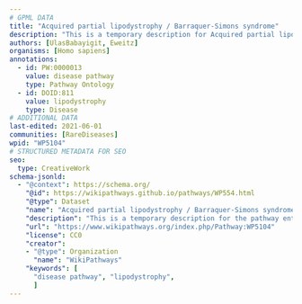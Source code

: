 ```yaml
---
# GPML DATA
title: "Acquired partial lipodystrophy / Barraquer-Simons syndrome"
description: "This is a temporary description for Acquired partial lipodystrophy / Barraquer-Simons syndrome"
authors: [UlasBabayigit, Eweitz]
organisms: [Homo sapiens]
annotations:
  - id: PW:0000013
    value: disease pathway
    type: Pathway Ontology
  - id: DOID:811
    value: lipodystrophy
    type: Disease
# ADDITIONAL DATA
last-edited: 2021-06-01
communities: [RareDiseases]
wpid: "WP5104"
# STRUCTURED METADATA FOR SEO
seo:
  type: CreativeWork
schema-jsonld:
  - "@context": https://schema.org/
    "@id": https://wikipathways.github.io/pathways/WP554.html
    "@type": Dataset
    "name": "Acquired partial lipodystrophy / Barraquer-Simons syndrome"
    "description": "This is a temporary description for the pathway entitled: Acquired partial lipodystrophy / Barraquer-Simons syndrome"
    "url": "https://www.wikipathways.org/index.php/Pathway:WP5104"
    "license": CC0
    "creator":
    - "@type": Organization
      "name": "WikiPathways"
    "keywords": [
      "disease pathway", "lipodystrophy",
      ]
---
```

